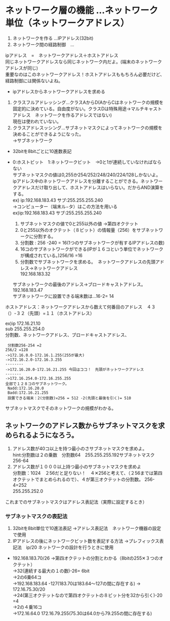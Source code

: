 # ネットワーク層の機能 ...ネットワーク単位（ネットワークアドレス）
1. ネットワークを作る ...IPアドレス(32bit)
2. ネットワーク間の経路制御　...

ipアドレス　=　ネットワークアドレス＋ホストアドレス  
同じネットワークアドレスなら同じネットワーク内だよ。(端末のネットワークアドレスが同じ)  
重要なのはこのネットワークアドレス！ホストアドレスももちろん必要だけど、経路制御には関係ないよね。  
- ipアドレスからネットワークアドレスを求める  
 1.   クラスフルアドレッシング...クラスAからD(AからCはネットワークの規模を固定的に決めている。自由度がない。クラスDは特殊用途→マルチキャストアドレス　ネットワークを作るアドレスではない)  
 現在は使われていない。
 2. クラスアドレスッシング...サブネットマスクによってネットワークの規模を決めることができるようになった。  
 ->サブネットワーク  　
   - 32bitを8bitごとに10進数表記
   - 0:ホストビット　1:ネットワークビット　->0と1が連続していなければならない  
   サブネットマスクの値は0,255か254/252/248/240/224/128しかないよ。  
ipアドレス中のネットワークアドレスを分離することができる。ネットワークアドレスだけ取り出して、ホストアドレスはいらない。だからAND演算をする。  
ex) ip:192.168.183.43 サブ:255.255.255.240  
->コンピューター（端末ル−タ）はこの方法を用いる  
ex)ip:192.168.183.43 サブ:255.255.255.240

        1. サブネットマスクの値で0と255以外の値
        ->第四オクテット
        2. 0と255以外のオクテット（８ビット）の情報量（256）をサブネットワークに分割する。
        3. 分割数 : 256 -240 = 16(1つのサブネットワークが有するIPアドレスの数)
        4. 16コのサブネットワークができる(IPが１６コという単位でネットワークが構成されている。)256/16 =16
        5. 分割数でサブネットワークを求める。　ネットワークアドレスの先頭アドレス->ネットワークアドレス  
        192.168.183.32  

        サブネットワークの最後のアドレス->ブロードキャストアドレス。  
        192.168.183.47  
        サブネットワークに設置できる端末数は...16-2= 14

ホストアドレス：ネットワークアドレスから数えて何番目のアドレス　４３（）-３２（先頭）=１１（ホストアドレス）

  ex)ip 172.16.21.10  
     sub 255.255.254.0   
     分割数、ネットワークアドレス、ブロードキャストアドレス、

     分割数256-254 =2  
    256/2 =128  
    ->172.16.0.0-172.16.1.255(255が最大)  
    ->172.16.2.0-172.16.3.255  
    --------  
    ->172.16.20.0-172.16.21.255 今回はココ！　先頭がネットワークアドレス
    -------  
    ->172.16.254.0-172.16.255.255  
    全部で１２８コのサブネットワーク。
     Nadd:172.16.20.0
     Badd:172.16.21.255  
     設置できる端末：2(分割数)✕256 = 512 -2(先頭と最後を引く)= 510　　

サブネットマスクでそのネットワークの規模がわかる。

## ネットワークのアドレス数からサブネットマスクを求められるようになろう。
1. アドレス数が40コ以上を持つ最小のさサブネットマスクを求めよ。  
hint:分割数は２の乗数　分割数64　255.255.255.192サブネットマスク　256-64
2. アドレス数が１０００以上持つ最小のサブネットマスクを求めよ  
分割数：1024　２56だと足りない！　４✕256と考えて、（２56までは第四オクテットでまとめられるので）、４が第三オクテットの分割数。 256-4=252  
255.255.252.0　　

これまでのサブネットマスクはアドレス表記法（実際に設定するとき）

###  サブネットマスクの表記法
1. 32bitを8bit単位で10進法表記 ->アドレス表記法　ネットワーク機器の設定で使用
2. IPアドレスの後にネットワークビット数を表記する方法 ->プレフィックス表記法　ip/20 ネットワークの設計を行うときに使用

  - 192.168.183.70/26
  ->第四オクテットの分割とわかる（8bitの255✕３つのオクテット）  
  ->32(連続する最大の１の数)-26= 6bit  
  ->2の6乗64コ  
  ->192.168.183.64 -127(183.70は183.64～127の間に存在する)
  -> 172.16.75.30/20  
  ->24(第三オクテットなので第四オクテットの８ビット分を32から引く)-20 =4  
  ->2の４乗16コ  
  ->172.16.64.0 172.16.79.255(75.30は64.0から79.255の間に存在する)
